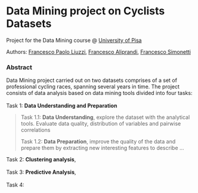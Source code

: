 # Data Mining project on Cyclists Datasets

Project for the Data Mining course @ [University of Pisa](https://www.unipi.it/index.php/english)

Authors: [Francesco Paolo Liuzzi]([https://github.com/alessandrocubic](https://github.com/effepielle)), [Francesco Aliprandi]([https://github.com/AlbertoMarinelli](https://github.com/francealip)), [Francesco Simonetti]([https://github.com/giacomo-cgn](https://github.com/francescoS01))


### Abstract
Data Mining project carried out on two datasets comprises of a set of professional cycling races, spanning several years in time. The project consists of data analysis based on data mining tools divided into four tasks:
<br /><br />
Task 1: <b>Data Understanding and Preparation</b>
> Task 1.1: <b>Data Understanding</b>, explore the dataset with the analytical tools. Evaluate data quality, distribution of variables and pairwise correlations
> 
> Task 1.2: <b>Data Preparation</b>, improve the quality of the data and prepare them by extracting new interesting features to describe ...

Task 2: <b>Clustering analysis</b>, 
<br /><br />
Task 3: <b>Predictive Analysis</b>, 
<br /><br />
Task 4: 
